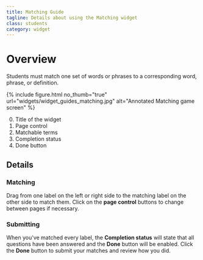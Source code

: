 ```yaml
---
title: Matching Guide
tagline: Details about using the Matching widget
class: students
category: widget
---
```

# Overview
Students must match one set of words or phrases to a corresponding word, phrase, or definition.

{% include figure.html
	no_thumb="true"
	url="widgets/widget_guides_matching.jpg"
	alt="Annotated Matching game screen"
%}

0. Title of the widget
0. Page control
0. Matchable terms
0. Completion status
0. Done button

## Details

### Matching

Drag from one label on the left or right side to the matching label on the other side to match them. Click on the **page control** buttons to change between pages if necessary.

### Submitting

When you've matched every label, the **Completion status** will state that all questions have been answered and the **Done** button will be enabled. Click the **Done** button to submit your matches and review how you did.
